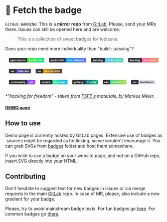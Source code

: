 
# :flags: Fetch the badge

`GitHub WARNING`: This is a __mirror repo__ from [GitLab](https://gitlab.com/dexverse/fetch-the-badge). Please, send your MRs there. Issues can still be opened here and are welcome.

> This is a collection of sweet badges for fedizens.

Does your repo need more individuality than "build : passing"?

![preview screen](badges.jpg?raw=true)

_*"hacking for freedom" - taken from [FSFE's](https://fsfe.org/contribute/spreadtheword#how-to-order) materials, by Markus Meier._

#### [DEMO page](https://dexverse.gitlab.io/fetch-the-badge)


## How to use
Demo page is currently hosted by GitLab pages. Extensive use of badges as <img> sources might be regarded as hotlinking, so we wouldn't encourage it. You can grab SVGs from [badges](/badges) folder and host them somewhere.

If you wish to use a badge on your website page, and not on a GitHub repo, insert SVG directly into your HTML.

## Contributing

Don't hesitate to suggest text for new badges in issues or via merge requests in the main [GitLab](https://gitlab.com/dexverse/fetch-the-badge) repo. In case of MR, please, also include a new gradient for your badge.

Please, try to avoid mainstream badge texts. For fun badges go [here](https://forthebadge.com). For common badges go [there](https://shields.io).
